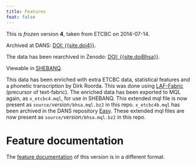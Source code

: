 ```yaml
---
title: Features
feat: false
---
```


This is *frozen* version **4**, taken from ETCBC on 2014-07-14.

Archived at DANS: [DOI: {{site.doi4}}]({{site.doi4_url}}).

The data has been rearchived in Zenodo: [DOI: {{site.doiBhsa}}]({{site.doiBhsa_url}}).

Viewable in [SHEBANQ]({{site.shebanq}}).

This data has been enriched with extra ETCBC data, statistical features and a phonetic transcription
by Dirk Roorda.
This was done using
[LAF-Fabric]({{site.lf}}) (precursor of text-fabric).
The enriched data has been exported to MQL again, as `x_etcbc4.mql`, for use in SHEBANQ.
This extended mql file is now present as `source/`*version*`/bhsa.mql.bz2` in this repo.
`x_etcbc4b.mql` has been archived in the DANS repository [Easy]({{site.doi4b_url}}).
These extended mql files are now present as `source/`*version*`/bhsa.mql.bz2` in this repo.

# Feature documentation
The [feature documentation](../4b/index.html) of this version is in a different format.
